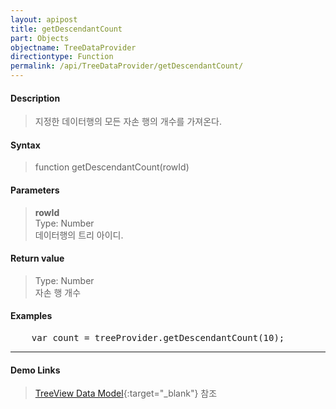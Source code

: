 ```yaml
---
layout: apipost
title: getDescendantCount
part: Objects
objectname: TreeDataProvider
directiontype: Function
permalink: /api/TreeDataProvider/getDescendantCount/
---
```



#### Description

> 지정한 데이터행의 모든 자손 행의 개수를 가져온다.  

#### Syntax

> function getDescendantCount(rowId)  

#### Parameters

> **rowId**  
> Type: Number  
> 데이터행의 트리 아이디.  

#### Return value

> Type: Number  
> 자손 행 개수  

#### Examples 

<pre class="prettyprint">
    var count = treeProvider.getDescendantCount(10);
</pre>

---

#### Demo Links

> [TreeView Data Model](http://demo.realgrid.net/Demo/TreeDataModel){:target="_blank"} 참조   